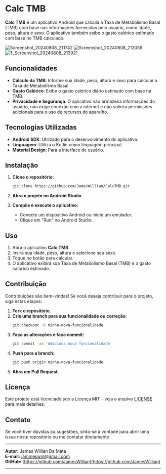 # Calc TMB
**Calc TMB** é um aplicativo Android que calcula a Taxa de Metabolismo Basal (TMB) com base nas informações fornecidas pelo usuário, como idade, peso, altura e sexo. O aplicativo também exibe o gasto calórico estimado com base no TMB calculado.

![Screenshot_20240808_211742](https://github.com/user-attachments/assets/36ad063f-5cb4-44a1-9614-62da093c1986)
![Screenshot_20240808_212059](https://github.com/user-attachments/assets/4fe116e5-d1df-4ebf-a346-ce8247568694)
![T_Screenshot_20240808_213921](https://github.com/user-attachments/assets/a22b6c92-ba53-4b76-b7b8-c6cebb724103)

## Funcionalidades

- **Cálculo da TMB**: Informe sua idade, peso, altura e sexo para calcular a Taxa de Metabolismo Basal.
- **Gasto Calórico**: Exibe o gasto calórico diário estimado com base na TMB.
- **Privacidade e Segurança**: O aplicativo não armazena informações do usuário, não exige conexão com a internet e não solicita permissões adicionais para o uso de recursos do aparelho.

## Tecnologias Utilizadas

- **Android SDK**: Utilizado para o desenvolvimento do aplicativo.
- **Linguagem**: Utiliza o Kotlin como linguagem principal.
- **Material Design**: Para a interface de usuário.

## Instalação

1. **Clone o repositório:**
   ```bash
   git clone https://github.com/JamesWillian/CalcTMB.git
   ```

2. **Abra o projeto no Android Studio.**

3. **Compile e execute o aplicativo:**
   - Conecte um dispositivo Android ou inicie um emulador.
   - Clique em "Run" no Android Studio.

## Uso

1. Abra o aplicativo **Calc TMB**.
2. Insira sua idade, peso, altura e selecione seu sexo.
3. Toque no botão para calcular.
4. O aplicativo exibirá sua Taxa de Metabolismo Basal (TMB) e o gasto calórico estimado.

## Contribuição

Contribuições são bem-vindas! Se você deseja contribuir para o projeto, siga estas etapas:

1. **Fork o repositório.**
2. **Crie uma branch para sua funcionalidade ou correção:**
   ```bash
   git checkout -b minha-nova-funcionalidade
   ```
3. **Faça as alterações e faça commit:**
   ```bash
   git commit -am 'Adiciona nova funcionalidade'
   ```
4. **Push para a branch:**
   ```bash
   git push origin minha-nova-funcionalidade
   ```
5. **Abra um Pull Request**.

## Licença

Este projeto está licenciado sob a Licença MIT - veja o arquivo [LICENSE](LICENSE) para mais detalhes.

## Contato

Se você tiver dúvidas ou sugestões, sinta-se à vontade para abrir uma issue neste repositório ou me contatar diretamente.

---

**Autor:** James Willian Da Mata  
**E-mail:** jammeswm@gmail.com  
**GitHub:** [https://github.com/JamesWillian](https://github.com/JamesWillian)

---
